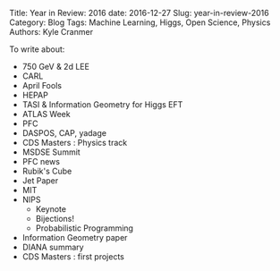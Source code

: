 Title: Year in Review: 2016
date: 2016-12-27
Slug: year-in-review-2016
Category: Blog
Tags: Machine Learning, Higgs, Open Science, Physics
Authors: Kyle Cranmer


To write about:

  * 750 GeV & 2d LEE
  * CARL
  * April Fools
  * HEPAP
  * TASI & Information Geometry for Higgs EFT
  * ATLAS Week
  * PFC
  * DASPOS, CAP, yadage
  * CDS Masters : Physics track
  * MSDSE Summit
  * PFC news
  * Rubik's Cube
  * Jet Paper
  * MIT
  * NIPS 
    * Keynote
    * Bijections!
    * Probabilistic Programming
  * Information Geometry paper
  * DIANA summary
  * CDS Masters : first projects
